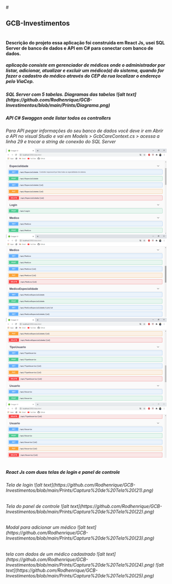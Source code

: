 #<h2> GCB-Investimentos

# <h4> Descrição do projeto essa aplicação foi construida em React Js, usei SQL Server de banco de dados e API em C# para conectar com banco de dados.
  
  <h5> aplicação consiste em gerenciador de médicos onde o administrador por listar, adicionar, atualizar e excluir um médico(a) do sistema, quando for fazer o cadastro do médico através do CEP da rua localizar o endereço pelo ViaCep.
 
 <h5>SQL Server com 5 tabelas. Diagramas das tabelas
 ![alt text](https://github.com/Rodhenrique/GCB-Investimentos/blob/main/Prints/Diagrama.png) 
  
 <h5>API C# Swaggen onde listar todos os controllers
  <h6> Para API pegar informações do seu banco de dados você deve ir em Abrir a API no visual Studio e vai em Models > GcbCareContext.cs > acessa a linha 29 e trocar a string de conexão do SQL Server
    
  ![alt text](https://github.com/Rodhenrique/GCB-Investimentos/blob/main/Prints/Captura%20de%20Tela%20(17).png) 
   ![alt text](https://github.com/Rodhenrique/GCB-Investimentos/blob/main/Prints/Captura%20de%20Tela%20(18).png)
  ![alt text](https://github.com/Rodhenrique/GCB-Investimentos/blob/main/Prints/Captura%20de%20Tela%20(19).png)
  ![alt text](https://github.com/Rodhenrique/GCB-Investimentos/blob/main/Prints/Captura%20de%20Tela%20(20).png)


<h5> React Js com duas telas de login e panel de controle
  
<h6> Tela de login
![alt text](https://github.com/Rodhenrique/GCB-Investimentos/blob/main/Prints/Captura%20de%20Tela%20(21).png)
  
<h6>Tela do panel de controle
![alt text](https://github.com/Rodhenrique/GCB-Investimentos/blob/main/Prints/Captura%20de%20Tela%20(22).png)
  
<h6>Modal para adicionar um médico
![alt text](https://github.com/Rodhenrique/GCB-Investimentos/blob/main/Prints/Captura%20de%20Tela%20(23).png)
  
 <h6> tela com dados de um médico cadastrado
![alt text](https://github.com/Rodhenrique/GCB-Investimentos/blob/main/Prints/Captura%20de%20Tela%20(24).png)
![alt text](https://github.com/Rodhenrique/GCB-Investimentos/blob/main/Prints/Captura%20de%20Tela%20(25).png)



  

